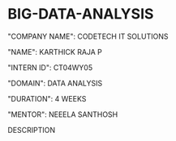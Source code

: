 # BIG-DATA-ANALYSIS

"COMPANY NAME": CODETECH IT SOLUTIONS

"NAME": KARTHICK RAJA P

"INTERN ID": CT04WY05

"DOMAIN": DATA ANALYSIS

"DURATION": 4 WEEKS

"MENTOR": NEEELA SANTHOSH

DESCRIPTION

